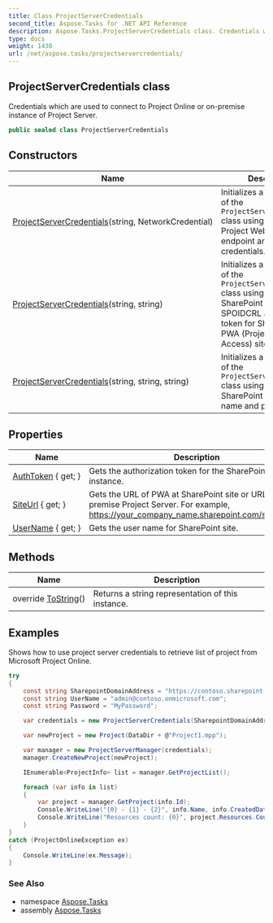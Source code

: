 ```yaml
---
title: Class ProjectServerCredentials
second_title: Aspose.Tasks for .NET API Reference
description: Aspose.Tasks.ProjectServerCredentials class. Credentials which are used to connect to Project Online or onpremise instance of Project Server
type: docs
weight: 1430
url: /net/aspose.tasks/projectservercredentials/
---
```

## ProjectServerCredentials class

Credentials which are used to connect to Project Online or on-premise instance of Project Server.

```csharp
public sealed class ProjectServerCredentials
```

## Constructors

| Name | Description |
| --- | --- |
| [ProjectServerCredentials](projectservercredentials/#constructor)(string, NetworkCredential) | Initializes a new instance of the `ProjectServerCredentials` class using URL of Project Web Access endpoint and network credentials. |
| [ProjectServerCredentials](projectservercredentials/#constructor_1)(string, string) | Initializes a new instance of the `ProjectServerCredentials` class using URL of SharePoint site and valid SPOIDCRL authorization token for SharePoint's PWA (Project Web Access) site. |
| [ProjectServerCredentials](projectservercredentials/#constructor_2)(string, string, string) | Initializes a new instance of the `ProjectServerCredentials` class using URL of SharePoint site, user name and password. |

## Properties

| Name | Description |
| --- | --- |
| [AuthToken](../../aspose.tasks/projectservercredentials/authtoken/) { get; } | Gets the authorization token for the SharePoint instance. |
| [SiteUrl](../../aspose.tasks/projectservercredentials/siteurl/) { get; } | Gets the URL of PWA at SharePoint site or URL of on-premise Project Server. For example, https://your_company_name.sharepoint.com/sites/pwa"; |
| [UserName](../../aspose.tasks/projectservercredentials/username/) { get; } | Gets the user name for SharePoint site. |

## Methods

| Name | Description |
| --- | --- |
| override [ToString](../../aspose.tasks/projectservercredentials/tostring/)() | Returns a string representation of this instance. |

## Examples

Shows how to use project server credentials to retrieve list of project from Microsoft Project Online.

```csharp
try
{
    const string SharepointDomainAddress = "https://contoso.sharepoint.com/sites/pwa";
    const string UserName = "admin@contoso.onmicrosoft.com";
    const string Password = "MyPassword";

    var credentials = new ProjectServerCredentials(SharepointDomainAddress, UserName, Password);

    var newProject = new Project(DataDir + @"Project1.mpp");

    var manager = new ProjectServerManager(credentials);
    manager.CreateNewProject(newProject);

    IEnumerable<ProjectInfo> list = manager.GetProjectList();

    foreach (var info in list)
    {
        var project = manager.GetProject(info.Id);
        Console.WriteLine("{0} - {1} - {2}", info.Name, info.CreatedDate, info.LastSavedDate);
        Console.WriteLine("Resources count: {0}", project.Resources.Count);
    }
}
catch (ProjectOnlineException ex)
{
    Console.WriteLine(ex.Message);
}
```

### See Also

* namespace [Aspose.Tasks](../../aspose.tasks/)
* assembly [Aspose.Tasks](../../)



